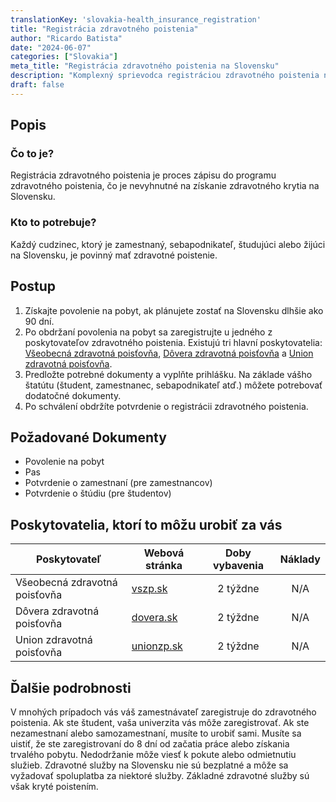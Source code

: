 ```yaml
---
translationKey: 'slovakia-health_insurance_registration'
title: "Registrácia zdravotného poistenia"
author: "Ricardo Batista"
date: "2024-06-07"
categories: ["Slovakia"]
meta_title: "Registrácia zdravotného poistenia na Slovensku"
description: "Komplexný sprievodca registráciou zdravotného poistenia na Slovensku."
draft: false
---
```


## Popis
### Čo to je?
Registrácia zdravotného poistenia je proces zápisu do programu zdravotného poistenia, čo je nevyhnutné na získanie zdravotného krytia na Slovensku.

### Kto to potrebuje?
Každý cudzinec, ktorý je zamestnaný, sebapodnikateľ, študujúci alebo žijúci na Slovensku, je povinný mať zdravotné poistenie.

## Postup
1. Získajte povolenie na pobyt, ak plánujete zostať na Slovensku dlhšie ako 90 dní.
2. Po obdržaní povolenia na pobyt sa zaregistrujte u jedného z poskytovateľov zdravotného poistenia. Existujú tri hlavní poskytovatelia: [Všeobecná zdravotná poisťovňa](https://www.vszp.sk/), [Dôvera zdravotná poisťovňa](https://www.dovera.sk/) a [Union zdravotná poisťovňa](https://www.unionzp.sk/).
3. Predložte potrebné dokumenty a vyplňte prihlášku. Na základe vášho štatútu (študent, zamestnanec, sebapodnikateľ atď.) môžete potrebovať dodatočné dokumenty.
4. Po schválení obdržíte potvrdenie o registrácii zdravotného poistenia.

## Požadované Dokumenty
- Povolenie na pobyt
- Pas
- Potvrdenie o zamestnaní (pre zamestnancov)
- Potvrdenie o štúdiu (pre študentov)

## Poskytovatelia, ktorí to môžu urobiť za vás

| Poskytovateľ                       |             Webová stránka       |     Doby vybavenia   |       Náklady       |
| ---------------------------------   | --------------------------------- |  :-------------:     | :--------------:    |
| Všeobecná zdravotná poisťovňa       |  [vszp.sk](https://www.vszp.sk/)  |    2 týždne          |        N/A          |
| Dôvera zdravotná poisťovňa          |  [dovera.sk](https://www.dovera.sk/)|   2 týždne          |        N/A          |
| Union zdravotná poisťovňa           |  [unionzp.sk](https://www.unionzp.sk/)|  2 týždne         |        N/A          |

## Ďalšie podrobnosti
V mnohých prípadoch vás váš zamestnávateľ zaregistruje do zdravotného poistenia. Ak ste študent, vaša univerzita vás môže zaregistrovať. Ak ste nezamestnaní alebo samozamestnaní, musíte to urobiť sami. Musíte sa uistiť, že ste zaregistrovaní do 8 dní od začatia práce alebo získania trvalého pobytu. Nedodržanie môže viesť k pokute alebo odmietnutiu služieb. Zdravotné služby na Slovensku nie sú bezplatné a môže sa vyžadovať spoluplatba za niektoré služby. Základné zdravotné služby sú však kryté poistením.